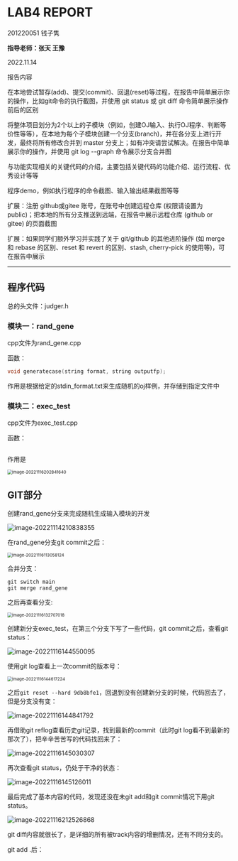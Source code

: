 # LAB4 REPORT

201220051 钱子隽

**指导老师：张天 王豫**

2022.11.14

报告内容

在本地尝试暂存(add)、提交(commit)、回退(reset)等过程，在报告中简单展示你的操作，比如git命令的执行截图，并使用 git status 或 git diff 命令简单展示操作前后的区别

将整体项目划分为2个以上的子模块（例如，创建OJ输入、执行OJ程序、判断等价性等等），在本地为每个子模块创建一个分支(branch)，并在各分支上进行开发，最终将所有修改合并到 master 分支上；如有冲突请尝试解决。在报告中简单展示你的操作，并使用 git log --graph 命令展示分支合并图

与功能实现相关的关键代码的介绍，主要包括关键代码的功能介绍、运行流程、优秀设计等等

程序demo，例如执行程序的命令截图、输入输出结果截图等等

扩展：注册 github或gitee 账号，在账号中创建远程仓库 (权限请设置为 public)；把本地的所有分支推送到远端，在报告中展示远程仓库 (github or gitee) 的页面截图

扩展：如果同学们额外学习并实践了关于 git/github 的其他进阶操作 (如 merge 和 rebase 的区别、reset 和 revert 的区别、stash, cherry-pick 的使用等)，可在报告中展示

---

## 程序代码

总的头文件：judger.h

### 模块一：rand_gene

cpp文件为rand_gene.cpp

函数：

```c++
void generatecase(string format, string outputfp);
```

作用是根据给定的stdin_format.txt来生成随机的oj样例，并存储到指定文件中

### 模块二：exec_test

cpp文件为exec_test.cpp

函数：

```

```

作用是

<img src="image-20221116202841640.png" alt="image-20221116202841640" style="zoom:67%;" />

## GIT部分

创建rand_gene分支来完成随机生成输入模块的开发

![image-20221114210838355](image-20221114210838355.png)

在rand_gene分支git commit之后：

<img src="image-20221116113058124.png" alt="image-20221116113058124" style="zoom:67%;" />

合并分支：

```
git switch main
git merge rand_gene
```

之后再查看分支:

<img src="image-20221116132707018.png" alt="image-20221116132707018" style="zoom:67%;" />

创建新分支exec_test，在第三个分支下写了一些代码，git commit之后，查看git status：

![image-20221116144550095](image-20221116144550095.png)

使用git log查看上一次commit的版本号：

<img src="image-20221116144617224.png" alt="image-20221116144617224" style="zoom:67%;" />

之后`git reset --hard 9db8bfe1`，回退到没有创建新分支的时候，代码回去了，但是分支没有变：

![image-20221116144841792](image-20221116144841792.png)

再借助git reflog查看历史git记录，找到最新的commit（此时git log看不到最新的那次了），把辛辛苦苦写的代码找回来了：

![image-20221116145030307](image-20221116145030307.png)

再次查看git status，仍处于干净的状态：

![image-20221116145126011](image-20221116145126011.png)

最后完成了基本内容的代码，发现还没在未git add和git commit情况下用git status。

![image-20221116212526868](image-20221116212526868.png)

git diff内容就很长了，是详细的所有被track内容的增删情况，还有不同分支的。

git add .后：

